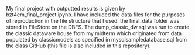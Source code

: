 My final project with outputted results is given by bzt4em_final_project.ipynb. 
I have included the data files for the purposes of reproduction in the file structure that I used. the final_data folder was stored in FileStore on the DBFS. The dump_classic_dw.sql was run to create the classic dataware house from my midterm which originated from data populated by classicmodels as specified in mysqlsampledatabase.sql from the class GitHub (this file is also included in this repository). 
